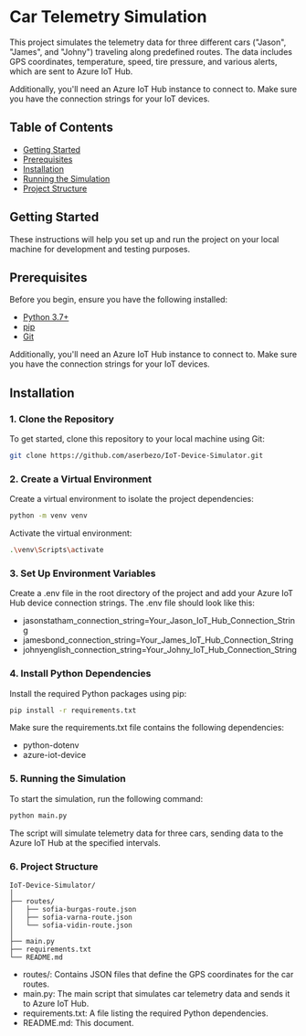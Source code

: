 # Car Telemetry Simulation

This project simulates the telemetry data for three different cars ("Jason", "James", and "Johny") traveling along predefined routes. The data includes GPS coordinates, temperature, speed, tire pressure, and various alerts, which are sent to Azure IoT Hub.

Additionally, you'll need an Azure IoT Hub instance to connect to. Make sure you have the connection strings for your IoT devices.

## Table of Contents
- [Getting Started](#getting-started)
- [Prerequisites](#prerequisites)
- [Installation](#installation)
- [Running the Simulation](#running-the-simulation)
- [Project Structure](#project-structure)

## Getting Started

These instructions will help you set up and run the project on your local machine for development and testing purposes.

## Prerequisites

Before you begin, ensure you have the following installed:

- [Python 3.7+](https://www.python.org/downloads/)
- [pip](https://pip.pypa.io/en/stable/installation/)
- [Git](https://git-scm.com/downloads)

Additionally, you'll need an Azure IoT Hub instance to connect to. Make sure you have the connection strings for your IoT devices.

## Installation

### 1. Clone the Repository

To get started, clone this repository to your local machine using Git:

```sh
git clone https://github.com/aserbezo/IoT-Device-Simulator.git
```

###  2. Create a Virtual Environment
Create a virtual environment to isolate the project dependencies:

```sh
python -m venv venv
```
Activate the virtual environment:
```sh
.\venv\Scripts\activate
```


### 3. Set Up Environment Variables 
Create a .env file in the root directory of the project and add your Azure IoT Hub device connection strings. The .env file should look like this:

- jasonstatham_connection_string=Your_Jason_IoT_Hub_Connection_String
- jamesbond_connection_string=Your_James_IoT_Hub_Connection_String
- johnyenglish_connection_string=Your_Johny_IoT_Hub_Connection_String


### 4. Install Python Dependencies

Install the required Python packages using pip:
```sh
pip install -r requirements.txt
```

Make sure the requirements.txt file contains the following dependencies:

- python-dotenv
- azure-iot-device


### 5. Running the Simulation

To start the simulation, run the following command:

```bash
python main.py
```

The script will simulate telemetry data for three cars, sending data to the Azure IoT Hub at the specified intervals.


### 6. Project Structure
```
IoT-Device-Simulator/
│
├── routes/
│   ├── sofia-burgas-route.json
│   ├── sofia-varna-route.json
│   └── sofia-vidin-route.json
│
├── main.py
├── requirements.txt
└── README.md
```

- routes/: Contains JSON files that define the GPS coordinates for the car routes.
- main.py: The main script that simulates car telemetry data and sends it to Azure IoT Hub.
- requirements.txt: A file listing the required Python dependencies.
- README.md: This document.

